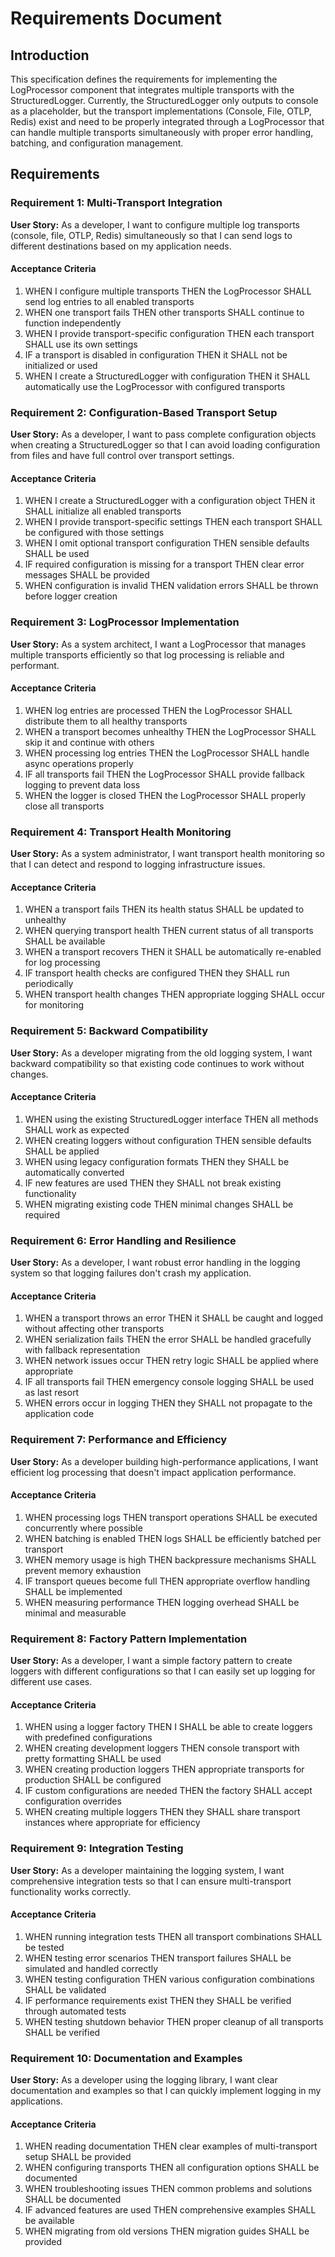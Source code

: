 # Requirements Document

## Introduction

This specification defines the requirements for implementing the LogProcessor component that integrates multiple transports with the StructuredLogger. Currently, the StructuredLogger only outputs to console as a placeholder, but the transport implementations (Console, File, OTLP, Redis) exist and need to be properly integrated through a LogProcessor that can handle multiple transports simultaneously with proper error handling, batching, and configuration management.

## Requirements

### Requirement 1: Multi-Transport Integration

**User Story:** As a developer, I want to configure multiple log transports (console, file, OTLP, Redis) simultaneously so that I can send logs to different destinations based on my application needs.

#### Acceptance Criteria

1. WHEN I configure multiple transports THEN the LogProcessor SHALL send log entries to all enabled transports
2. WHEN one transport fails THEN other transports SHALL continue to function independently
3. WHEN I provide transport-specific configuration THEN each transport SHALL use its own settings
4. IF a transport is disabled in configuration THEN it SHALL not be initialized or used
5. WHEN I create a StructuredLogger with configuration THEN it SHALL automatically use the LogProcessor with configured transports

### Requirement 2: Configuration-Based Transport Setup

**User Story:** As a developer, I want to pass complete configuration objects when creating a StructuredLogger so that I can avoid loading configuration from files and have full control over transport settings.

#### Acceptance Criteria

1. WHEN I create a StructuredLogger with a configuration object THEN it SHALL initialize all enabled transports
2. WHEN I provide transport-specific settings THEN each transport SHALL be configured with those settings
3. WHEN I omit optional transport configuration THEN sensible defaults SHALL be used
4. IF required configuration is missing for a transport THEN clear error messages SHALL be provided
5. WHEN configuration is invalid THEN validation errors SHALL be thrown before logger creation

### Requirement 3: LogProcessor Implementation

**User Story:** As a system architect, I want a LogProcessor that manages multiple transports efficiently so that log processing is reliable and performant.

#### Acceptance Criteria

1. WHEN log entries are processed THEN the LogProcessor SHALL distribute them to all healthy transports
2. WHEN a transport becomes unhealthy THEN the LogProcessor SHALL skip it and continue with others
3. WHEN processing log entries THEN the LogProcessor SHALL handle async operations properly
4. IF all transports fail THEN the LogProcessor SHALL provide fallback logging to prevent data loss
5. WHEN the logger is closed THEN the LogProcessor SHALL properly close all transports

### Requirement 4: Transport Health Monitoring

**User Story:** As a system administrator, I want transport health monitoring so that I can detect and respond to logging infrastructure issues.

#### Acceptance Criteria

1. WHEN a transport fails THEN its health status SHALL be updated to unhealthy
2. WHEN querying transport health THEN current status of all transports SHALL be available
3. WHEN a transport recovers THEN it SHALL be automatically re-enabled for log processing
4. IF transport health checks are configured THEN they SHALL run periodically
5. WHEN transport health changes THEN appropriate logging SHALL occur for monitoring

### Requirement 5: Backward Compatibility

**User Story:** As a developer migrating from the old logging system, I want backward compatibility so that existing code continues to work without changes.

#### Acceptance Criteria

1. WHEN using the existing StructuredLogger interface THEN all methods SHALL work as expected
2. WHEN creating loggers without configuration THEN sensible defaults SHALL be applied
3. WHEN using legacy configuration formats THEN they SHALL be automatically converted
4. IF new features are used THEN they SHALL not break existing functionality
5. WHEN migrating existing code THEN minimal changes SHALL be required

### Requirement 6: Error Handling and Resilience

**User Story:** As a developer, I want robust error handling in the logging system so that logging failures don't crash my application.

#### Acceptance Criteria

1. WHEN a transport throws an error THEN it SHALL be caught and logged without affecting other transports
2. WHEN serialization fails THEN the error SHALL be handled gracefully with fallback representation
3. WHEN network issues occur THEN retry logic SHALL be applied where appropriate
4. IF all transports fail THEN emergency console logging SHALL be used as last resort
5. WHEN errors occur in logging THEN they SHALL not propagate to the application code

### Requirement 7: Performance and Efficiency

**User Story:** As a developer building high-performance applications, I want efficient log processing that doesn't impact application performance.

#### Acceptance Criteria

1. WHEN processing logs THEN transport operations SHALL be executed concurrently where possible
2. WHEN batching is enabled THEN logs SHALL be efficiently batched per transport
3. WHEN memory usage is high THEN backpressure mechanisms SHALL prevent memory exhaustion
4. IF transport queues become full THEN appropriate overflow handling SHALL be implemented
5. WHEN measuring performance THEN logging overhead SHALL be minimal and measurable

### Requirement 8: Factory Pattern Implementation

**User Story:** As a developer, I want a simple factory pattern to create loggers with different configurations so that I can easily set up logging for different use cases.

#### Acceptance Criteria

1. WHEN using a logger factory THEN I SHALL be able to create loggers with predefined configurations
2. WHEN creating development loggers THEN console transport with pretty formatting SHALL be used
3. WHEN creating production loggers THEN appropriate transports for production SHALL be configured
4. IF custom configurations are needed THEN the factory SHALL accept configuration overrides
5. WHEN creating multiple loggers THEN they SHALL share transport instances where appropriate for efficiency

### Requirement 9: Integration Testing

**User Story:** As a developer maintaining the logging system, I want comprehensive integration tests so that I can ensure multi-transport functionality works correctly.

#### Acceptance Criteria

1. WHEN running integration tests THEN all transport combinations SHALL be tested
2. WHEN testing error scenarios THEN transport failures SHALL be simulated and handled correctly
3. WHEN testing configuration THEN various configuration combinations SHALL be validated
4. IF performance requirements exist THEN they SHALL be verified through automated tests
5. WHEN testing shutdown behavior THEN proper cleanup of all transports SHALL be verified

### Requirement 10: Documentation and Examples

**User Story:** As a developer using the logging library, I want clear documentation and examples so that I can quickly implement logging in my applications.

#### Acceptance Criteria

1. WHEN reading documentation THEN clear examples of multi-transport setup SHALL be provided
2. WHEN configuring transports THEN all configuration options SHALL be documented
3. WHEN troubleshooting issues THEN common problems and solutions SHALL be documented
4. IF advanced features are used THEN comprehensive examples SHALL be available
5. WHEN migrating from old versions THEN migration guides SHALL be provided
